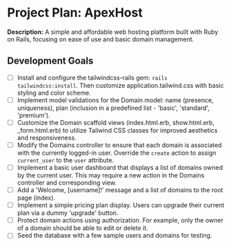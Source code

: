 # Project Plan: ApexHost

**Description:** A simple and affordable web hosting platform built with Ruby on Rails, focusing on ease of use and basic domain management.


## Development Goals

- [ ] Install and configure the tailwindcss-rails gem: `rails tailwindcss:install`. Then customize application.tailwind.css with basic styling and color scheme.
- [ ] Implement model validations for the Domain model: name (presence, uniqueness), plan (inclusion in a predefined list - 'basic', 'standard', 'premium').
- [ ] Customize the Domain scaffold views (index.html.erb, show.html.erb, _form.html.erb) to utilize Tailwind CSS classes for improved aesthetics and responsiveness.
- [ ] Modify the Domains controller to ensure that each domain is associated with the currently logged-in user.  Override the `create` action to assign `current_user` to the `user` attribute.
- [ ] Implement a basic user dashboard that displays a list of domains owned by the current user. This may require a new action in the Domains controller and corresponding view.
- [ ] Add a 'Welcome, [username]!' message and a list of domains to the root page (index).
- [ ] Implement a simple pricing plan display. Users can upgrade their current plan via a dummy 'upgrade' button.
- [ ] Protect domain actions using authorization.  For example, only the owner of a domain should be able to edit or delete it.
- [ ] Seed the database with a few sample users and domains for testing.
